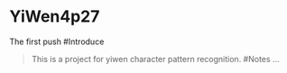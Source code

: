 # YiWen4p27
The first push
#Introduce
>This is a project for yiwen character pattern recognition.
#Notes
...
